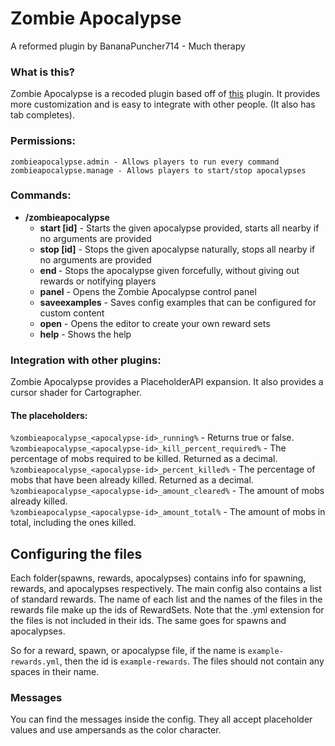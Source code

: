 # Zombie Apocalypse
A reformed plugin by BananaPuncher714 - Much therapy
### What is this?
Zombie Apocalypse is a recoded plugin based off of [this](https://dev.bukkit.org/projects/zombieapocalypse) plugin.
It provides more customization and is easy to integrate with other people. (It also has tab completes).

### Permissions:
```
zombieapocalypse.admin - Allows players to run every command
zombieapocalypse.manage - Allows players to start/stop apocalypses
```

### Commands:
- **/zombieapocalypse**
  - **start \[id\]** - Starts the given apocalypse provided, starts all nearby if no arguments are provided
  - **stop \[id\]** - Stops the given apocalypse naturally, stops all nearby if no arguments are provided
  - **end <id>** - Stops the apocalypse given forcefully, without giving out rewards or notifying players
  - **panel** - Opens the Zombie Apocalypse control panel
  - **saveexamples** - Saves config examples that can be configured for custom content
  - **open** <reward set id> - Opens the editor to create your own reward sets
  - **help** - Shows the help
  
### Integration with other plugins:
Zombie Apocalypse provides a PlaceholderAPI expansion. It also provides a cursor shader for Cartographer.

#### The placeholders:
`%zombieapocalypse_<apocalypse-id>_running%` - Returns true or false.  
`%zombieapocalypse_<apocalypse-id>_kill_percent_required%` - The percentage of mobs required to be killed. Returned as a decimal.  
`%zombieapocalypse_<apocalypse-id>_percent_killed%` - The percentage of mobs that have been already killed.  Returned as a decimal.  
`%zombieapocalypse_<apocalypse-id>_amount_cleared%` - The amount of mobs already killed.  
`%zombieapocalypse_<apocalypse-id>_amount_total%` - The amount of mobs in total, including the ones killed.  

## Configuring the files
Each folder(spawns, rewards, apocalypses) contains info for spawning, rewards, and apocalypses respectively. The main config also contains a list of standard rewards. The name of each list and the names of the files in the rewards file make up the ids of RewardSets. Note that the .yml extension for the files is not included in their ids. The same goes for spawns and apocalypses.

So for a reward, spawn, or apocalypse file, if the name is `example-rewards.yml`, then the id is `example-rewards`. The files should not contain any spaces in their name.

### Messages
You can find the messages inside the config. They all accept placeholder values and use ampersands as the color character.
